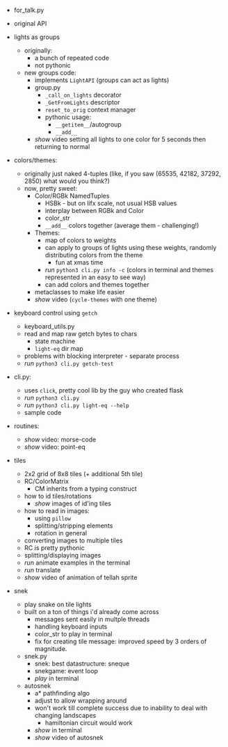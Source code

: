 - for_talk.py
- original API
- lights as groups
	- originally:
		- a bunch of repeated code
		- not pythonic
	- new groups code:
		- implements `LightAPI` (groups can act as lights)
		- group.py
			- `_call_on_lights` decorator
			- `_GetFromLights` descriptor
			- `reset_to_orig` context manager
			- pythonic usage:
				- `__getitem__`/autogroup
				- `__add__`
		- _show_ video setting all lights to one color for 5 seconds then returning to normal
- colors/themes:
	- originally just naked 4-tuples (like, if you saw (65535, 42182, 37292, 2850) what would you think?)
	- now, pretty sweet:
		- Color/RGBk NamedTuples
			- HSBk - but on lifx scale, not usual HSB values
			- interplay between RGBk and Color
			- color_str
			- `__add__` colors together (average them - challenging!)
		- Themes:
			- map of colors to weights
			- can apply to groups of lights using these weights, randomly distributing colors from the theme
				- fun at xmas time
			- _run_ `python3 cli.py info -c` (colors in terminal and themes represented in an easy to see way)
			- can add colors and themes together
		- metaclasses to make life easier
		- _show_ video (`cycle-themes` with one theme)
	
- keyboard control using `getch`
	- keyboard_utils.py
	- read and map raw getch bytes to chars
		- state machine
		- `light-eq` dir map
	- problems with blocking interpreter - separate process
	- _run_ `python3 cli.py getch-test`

- cli.py:
	- uses `click`, pretty cool lib by the guy who created flask
	- _run_ `python3 cli.py`
	- _run_ `python3 cli.py light-eq --help`
	- sample code


- routines:
	- _show_ video: morse-code
	- _show_ video: point-eq

- tiles
	- 2x2 grid of 8x8 tiles (+ additional 5th tile)
	- RC/ColorMatrix
		- CM inherits from a typing construct
	- how to id tiles/rotations
		- _show_ images of id'ing tiles
	- how to read in images:
		- using `pillow`
		- splitting/stripping elements
		- rotation in general
	- converting images to multiple tiles
	- RC is pretty pythonic
	- splitting/displaying images
	- _run_ animate examples in the terminal
	- _run_ translate
	- _show_ video of animation of tellah sprite
	

- snek
	- play snake on tile lights
	- built on a ton of things i'd already come across
		- messages sent easily in multple threads
		- handling keyboard inputs
		- color_str to play in terminal
		- fix for creating tile message: improved speed by 3 orders of magnitude.
	- snek.py
		- snek: best datastructure: sneque
		- snekgame: event loop
		- _play_ in terminal
	- autosnek
		- a* pathfinding algo
		- adjust to allow wrapping around
		- won't work till complete success due to inability to deal with changing landscapes
			- hamiltonian circuit would work
		- _show_ in terminal
		- _show_ video of autosnek
	
